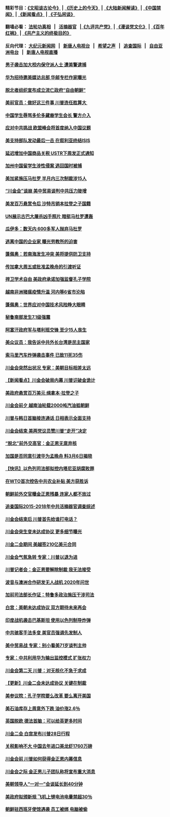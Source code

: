 #### 精彩节目：[《文昭谈古论今》](http://155.138.205.71/wenzhao) | [《历史上的今天》](http://155.138.205.71/today-in-history) | [《大陆新闻解读》](http://155.138.205.71/ntdtv-comedy) | [《中国禁闻》](http://155.138.205.71/ntdtv-news) | [《新闻看点》](http://155.138.205.71/news-insight) | [《子弘闲谈》](http://155.138.205.71/zihongxiantan/) 

 #### 翻墙必看： [法轮功真相](http://155.138.205.71:10000/videos/truth.html) &nbsp;&nbsp;|&nbsp;&nbsp; [活摘器官](http://155.138.205.71:10000/videos/res/Organs/) &nbsp;&nbsp;|[《九评共产党》](http://155.138.205.71:10000/videos/jiuping) | [《漫谈党文化》](http://155.138.205.71:10000/videos/mtdwh) | [《百年红祸》](http://155.138.205.71:10000/videos/bnhh) | [《共产主义的终极目的》](http://155.138.205.71:10000/videos/res/zjmd) 

 #### 反向代理： [大纪元新闻网](http://155.138.205.71:10080/) &nbsp;&nbsp;|&nbsp;&nbsp; [新唐人电视台](http://155.138.205.71:8000/) &nbsp;&nbsp;|&nbsp;&nbsp; [希望之声](http://155.138.205.71:8200/) &nbsp;&nbsp;|&nbsp;&nbsp; [追查国际](http://155.138.205.71:10010/) &nbsp;&nbsp;|&nbsp;&nbsp; [自由亚洲电台](http://155.138.205.71:9800/) &nbsp;&nbsp;|&nbsp;&nbsp; [新唐人电视直播](http://155.138.205.71/) 

#### [男子袭击加大校内保守派人士 遭美警逮捕](../pages/nsc418/n11083471.md?t=03020931) 

#### [华为招待邀美媒访总部 华邮专栏作家曝光](../pages/nsc418/n11083288.md?t=03020931) 

#### [脱北者组织宣布成立流亡政府“自由朝鲜”](../pages/nsc418/n11083441.md?t=03020931) 

#### [美前官员：做好这三件事 川普连任胜算大 ](../pages/nsc418/n11083314.md?t=03020931) 

#### [中国学生辱骂多伦多藏裔学生会长 警方介入](../pages/nsc418/n11083177.md?t=03020931) 

#### [应对中共挑战 欧盟峰会将首度纳入中国议题](../pages/nsc418/n11083159.md?t=03020931) 

#### [美支持部队发动最后一击 在叙利亚终结ISIS](../pages/nsc418/n11082463.md?t=03020931) 

#### [延迟增加中国商品关税 USTR下周发正式通知](../pages/nsc418/n11082707.md?t=03020931) 

#### [加州中国留学生涉性侵案 逃回国时被捕](../pages/nsc418/n11082599.md?t=03020931) 

#### [美加紧施压马杜罗 半月内三次制裁涉15人](../pages/nsc418/n11082496.md?t=03020931) 

#### [“川金会”谈崩 美中贸易谈判中共压力陡增](../pages/nsc418/n11082406.md?t=03020931) 

#### [美发百万悬赏令后 沙特吊销本拉登之子国籍](../pages/nsc418/n11082318.md?t=03020931) 

#### [UN展示古巴大屠杀凶手照片 暗挺马杜罗遭轰](../pages/nsc418/n11082360.md?t=03020931) 

#### [瓜伊多：数天内 600多军人抛弃马杜罗](../pages/nsc418/n11082335.md?t=03020931) 

#### [逃离中国的企业家 曝光劳教所的迫害](../pages/nsc418/n11080422.md?t=03020931) 

#### [蓬佩奥：若南海发生冲突 美将提供防卫支持](../pages/nsc418/n11082064.md?t=03020931) 

#### [传加拿大周五或批准孟晚舟的引渡听证](../pages/nsc418/n11082068.md?t=03020931) 

#### [捍卫学术自由 美政府承诺加强监督孔子学院](../pages/nsc418/n11081281.md?t=03020931) 

#### [越南非洲猪瘟疫情升温 河内等6省市沦陷](../pages/nsc418/n11081912.md?t=03020931) 

#### [蓬佩奥：世界应对中国技术风险睁大眼睛](../pages/nsc418/n11081916.md?t=03020931) 

#### [秘鲁南部发生7.1级强震](../pages/nsc418/n11081157.md?t=03020931) 

#### [阿富汗政府军与塔利班交锋 至少15人丧生](../pages/nsc418/n11081749.md?t=03020931) 

#### [美众议员：我告诉中共外长台湾是民主国家](../pages/nsc418/n11081406.md?t=03020931) 

#### [索马里汽车炸弹袭击事件 已致11死35伤](../pages/nsc418/n11081210.md?t=03020931) 

#### [川金会突然出状况 专家：美朝目标相差太远](../pages/nsc418/n11080619.md?t=03020931) 

#### [【新闻看点】川金会破局内幕 川普识破金诡计](../pages/nsc418/n11080199.md?t=03020931) 

#### [美政府悬赏百万美元 缉拿本‧拉登之子](../pages/nsc418/n11080506.md?t=03020931) 

#### [川金会前夕 越南油轮载2000吨汽油抵朝鲜](../pages/nsc418/n11080461.md?t=03020931) 

#### [川普与韩日首脑接连通话 日相表示全面支持](../pages/nsc418/n11080417.md?t=03020931) 

#### [川金会结束 美两党议员赞川普“走开”决定](../pages/nsc418/n11080514.md?t=03020931) 

#### [“脱北”前外交高官：金正恩无意弃核](../pages/nsc418/n11080200.md?t=03020931) 

#### [加国是否同意引渡华为孟晚舟 料3月6日揭晓](../pages/nsc418/n11080262.md?t=03020931) 

#### [【快讯】以色列司法部拟控内塔尼亚胡腐败罪](../pages/nsc418/n11080234.md?t=03020931) 

#### [在WTO首次控告中共农业补贴 美方获胜诉](../pages/nsc418/n11080207.md?t=03020931) 

#### [朝鲜前外交官曝金正恩残暴 连家人都不放过](../pages/nsc418/n11080152.md?t=03020931) 

#### [追查国际2015-2018年中共活摘器官调查综述](../pages/nsc418/n11080029.md?t=03020931) 

#### [川金会结束后 川普首先给谁打电话？](../pages/nsc418/n11080159.md?t=03020931) 

#### [川金会突生变未达成协议 更多细节曝光](../pages/nsc418/n11079649.md?t=03020931) 

#### [川金二会期间 美越签210亿美元合同](../pages/nsc418/n11079644.md?t=03020931) 

#### [川金会气氛急转 专家：川普以退为进](../pages/nsc418/n11079438.md?t=03020931) 

#### [川普记者会：金正恩要解除制裁 我无法接受](../pages/nsc418/n11078822.md?t=03020931) 

#### [波音与澳洲合作研发无人战机 2020年问世](../pages/nsc418/n11079443.md?t=03020931) 

#### [加前司法部长作证：特鲁多政治施压干涉司法](../pages/nsc418/n11079269.md?t=03020931) 

#### [白宫：美朝未达成协议 双方期待未来再会](../pages/nsc418/n11079222.md?t=03020931) 

#### [印度战机袭击巴基斯坦 使用以色列制导炸弹](../pages/nsc418/n11078965.md?t=03020931) 

#### [中共骇客手法多变 美官员强调先发制人](../pages/nsc418/n11078818.md?t=03020931) 

#### [美中贸易战 专家：别小看美71岁谈判主帅](../pages/nsc418/n11078889.md?t=03020931) 

#### [专家：中共利用华为输出监控模式 扩张权力](../pages/nsc418/n11077547.md?t=03020931) 

#### [川金会第二天 川普：对无核化不急于求成](../pages/nsc418/n11078809.md?t=03020931) 

#### [【更新】川金二会未达成协议 关键在制裁](../pages/nsc418/n11078216.md?t=03020931) 

#### [美参议院：孔子学院要么改革 要么离开美国](../pages/nsc418/n11078319.md?t=03020931) 

#### [美石油库存上周意外下跌 油价涨2.6％](../pages/nsc418/n11077933.md?t=03020931) 

#### [英国脱欧 德法首脑：可以给英更多时间](../pages/nsc418/n11077797.md?t=03020931) 

#### [川金二会 白宫发布川普28日行程](../pages/nsc418/n11077599.md?t=03020931) 

#### [关税影响不大 中国去年进口美龙虾1760万磅](../pages/nsc418/n11077572.md?t=03020931) 

#### [川金会前 川普如何获得金正恩内幕信息](../pages/nsc418/n11077790.md?t=03020931) 

#### [川金会之际 金正男儿子团队称将宣布重大消息](../pages/nsc418/n11077669.md?t=03020931) 

#### [美朝领导人“一对一”会谈延长到40分钟](../pages/nsc418/n11077632.md?t=03020931) 

#### [美政府拟颁新规 飞机上锂电池电量禁超30％](../pages/nsc418/n11077388.md?t=03020931) 

#### [朝鲜驻西班牙使馆遇袭 员工被绑 电脑被偷](../pages/nsc418/n11077550.md?t=03020931) 

